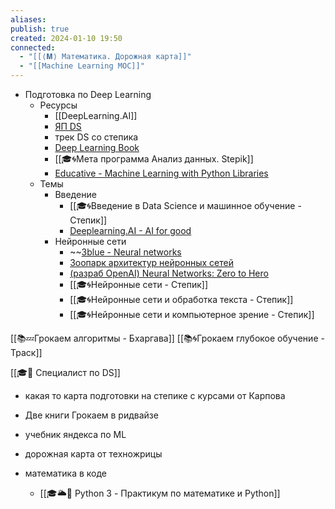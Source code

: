 ```yaml
---
aliases: 
publish: true
created: 2024-01-10 19:50
connected:
  - "[[⟨𝐌⟩ Математика. Дорожная карта]]"
  - "[[Machine Learning MOC]]"
---
```


- Подготовка по Deep Learning
	- Ресурсы
		- [[DeepLearning.AI]]
		- [ЯП DS](https://practicum.yandex.ru/profile/data-scientist/)
		- трек DS со степика
		- [Deep Learning Book](https://www.deeplearningbook.org)
		- [[🎓🌀Мета программа Анализ данных. Stepik]]
		- [Educative - Machine Learning with Python Libraries](https://www.educative.io/path/machine-learning-with-python-libraries)
	- Темы
		- Введение
			- [[🎓🌀Введение в Data Science и машинное обучение - Степик]]
			- [Deeplearning.AI - AI for good](https://www.coursera.org/specializations/ai-for-good)
		- Нейронные сети
			- ~~[3blue - Neural networks](https://www.youtube.com/playlist?list=PLZHQObOWTQDNU6R1_67000Dx_ZCJB-3pi) 
			- [Зоопарк архитектур нейронных сетей](https://habr.com/ru/companies/wunderfund/articles/313696/)
			- [(разраб OpenAI) Neural Networks: Zero to Hero](https://www.youtube.com/playlist?list=PLAqhIrjkxbuWI23v9cThsA9GvCAUhRvKZ)
			- [[🎓🌀Нейронные сети - Степик]]
			- [[🎓🌀Нейронные сети и обработка текста - Степик]]
			- [[🎓🌀Нейронные сети и компьютерное зрение - Степик]]



[[📚💤Грокаем алгоритмы - Бхаргава]]
[[📚🌀Грокаем глубокое обучение - Траск]]

[[🎓🌰 Специалист по DS]]
- какая то карта подготовки на степике с курсами от Карпова
- Две книги Грокаем в ридвайзе
- учебник яндекса по ML
- дорожная карта от техножрицы

- математика в коде
	- [[🎓🌥️🐍 Python 3 - Практикум по математике и Python]]







